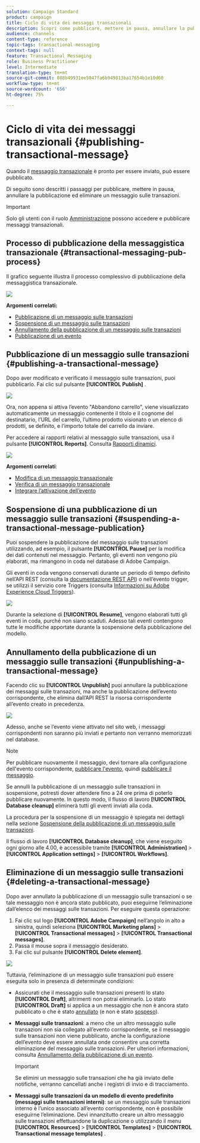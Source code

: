 ```yaml
---
solution: Campaign Standard
product: campaign
title: Ciclo di vita dei messaggi transazionali
description: Scopri come pubblicare, mettere in pausa, annullare la pubblicazione ed eliminare un messaggio sulle transazioni.
audience: channels
content-type: reference
topic-tags: transactional-messaging
context-tags: null
feature: Transactional Messaging
role: Business Practitioner
level: Intermediate
translation-type: tm+mt
source-git-commit: 088b49931ee5047fa6b949813ba17654b1e10d60
workflow-type: tm+mt
source-wordcount: '656'
ht-degree: 75%

---
```



# Ciclo di vita dei messaggi transazionali {#publishing-transactional-message}

Quando il [messaggio transazionale](../../channels/using/editing-transactional-message.md) è pronto per essere inviato, può essere pubblicato.

Di seguito sono descritti i passaggi per pubblicare, mettere in pausa, annullare la pubblicazione ed eliminare un messaggio sulle transazioni.

>[!IMPORTANT]
>
>Solo gli utenti con il ruolo [Amministrazione](../../administration/using/users-management.md#functional-administrators) possono accedere e pubblicare messaggi transazionali.

## Processo di pubblicazione della messaggistica transazionale {#transactional-messaging-pub-process}

Il grafico seguente illustra il processo complessivo di pubblicazione della messaggistica transazionale.

![](assets/message-center_pub-process.png)

**Argomenti correlati:**
* [Pubblicazione di un messaggio sulle transazioni](#publishing-a-transactional-message)
* [Sospensione di un messaggio sulle transazioni](#suspending-a-transactional-message-publication)
* [Annullamento della pubblicazione di un messaggio sulle transazioni](#unpublishing-a-transactional-message)
* [Pubblicazione di un evento](../../channels/using/publishing-transactional-event.md)

<!--## Testing a transactional message {#testing-a-transactional-message}

You first need to create a specific test profile that will allow you to properly check the transactional message.

### Defining a specific test profile {#defining-specific-test-profile}

Define a test profile that will be linked to your event, which will allow you to preview your message and send a relevant proof.

1. From the transactional message dashboard, click the **[!UICONTROL Create test profile]** button.

   ![](assets/message-center_test-profile.png)

1. Specify the information to send in JSON format in the **[!UICONTROL Event data used for personalization]** section. This is the content that will be used when previewing the message and when the test profile receives the proof.

   ![](assets/message-center_event-data.png)

   >[!NOTE]
   >
   >You can also enter the information relating to the profile table. See [Enriching the event](../../channels/using/configuring-transactional-event.md#enriching-the-transactional-message-content) and [Personalizing a transactional message](../../channels/using/editing-transactional-message.md#personalizing-a-transactional-message).

1. Once created, the test profile will be pre-specified in the transactional message. Click the **[!UICONTROL Test profiles]** block of the message to check the target of your proof.

   ![](assets/message-center_5.png)

You can also create a new test profile or use one that already exists in the **[!UICONTROL Test profiles]** menu. To do this:

1. Click the **[!UICONTROL Adobe Campaign]** logo, in the top left corner, then select **[!UICONTROL Profiles & audiences]** > **[!UICONTROL Test profiles]**.
1. In the **[!UICONTROL Event]** section, select the event that you have just created. In this example, select "Cart abandonment (EVTcartAbandonment)".
1. Specify the information to send in JSON format in the **[!UICONTROL Event data]** text box.

   ![](assets/message-center_3.png)

1. Save your changes.
1. Access the message that you created and select the updated test profile.

**Related topics:**

* [Managing test profiles](../../audiences/using/managing-test-profiles.md)
* [Creating audiences](../../audiences/using/creating-audiences.md)

### Sending the proof {#sending-proof}

Once you have created one or more specific test profiles and saved your transactional message, you can send a proof to test it.

![](assets/message-center_10.png)

The steps for sending a proof are detailed in the [Sending proofs](../../sending/using/sending-proofs.md) section.-->

## Pubblicazione di un messaggio sulle transazioni {#publishing-a-transactional-message}

Dopo aver modificato e verificato il messaggio sulle transazioni, puoi pubblicarlo. Fai clic sul pulsante **[!UICONTROL Publish]** .

![](assets/message-center_12.png)

Ora, non appena si attiva l’evento &quot;Abbandono carrello&quot;, viene visualizzato automaticamente un messaggio contenente il titolo e il cognome del destinatario, l’URL del carrello, l’ultimo prodotto visionato o un elenco di prodotti, se definito, e l’importo totale del carrello da inviare.

Per accedere ai rapporti relativi al messaggio sulle transazioni, usa il pulsante **[!UICONTROL Reports]**. Consulta [Rapporti dinamici](../../reporting/using/about-dynamic-reports.md).

![](assets/message-center_13.png)

**Argomenti correlati**:
* [Modifica di un messaggio transazionale](../../channels/using/editing-transactional-message.md)
* [Verifica di un messaggio transazionale](../../channels/using/testing-transactional-message.md)
* [Integrare l’attivazione dell’evento](../../channels/using/getting-started-with-transactional-msg.md#integrate-event-trigger)

## Sospensione di una pubblicazione di un messaggio sulle transazioni {#suspending-a-transactional-message-publication}

Puoi sospendere la pubblicazione del messaggio sulle transazioni utilizzando, ad esempio, il pulsante **[!UICONTROL Pause]** per la modifica dei dati contenuti nel messaggio. Pertanto, gli eventi non vengono più elaborati, ma rimangono in coda nel database di Adobe Campaign.

Gli eventi in coda vengono conservati durante un periodo di tempo definito nell’API REST (consulta la [documentazione REST API](../../api/using/managing-transactional-messages.md)) o nell’evento trigger, se utilizzi il servizio core Triggers (consulta [Informazioni su Adobe Experience Cloud Triggers](../../integrating/using/about-adobe-experience-cloud-triggers.md)).

![](assets/message-center_pause.png)

Durante la selezione di **[!UICONTROL Resume]**, vengono elaborati tutti gli eventi in coda, purché non siano scaduti. Adesso tali eventi contengono tutte le modifiche apportate durante la sospensione della pubblicazione del modello.

## Annullamento della pubblicazione di un messaggio sulle transazioni {#unpublishing-a-transactional-message}

Facendo clic su **[!UICONTROL Unpublish]** puoi annullare la pubblicazione dei messaggi sulle transazioni, ma anche la pubblicazione dell’evento corrispondente, che elimina dall’API REST la risorsa corrispondente all’evento creato in precedenza.

![](assets/message-center_unpublish-template.png)

Adesso, anche se l’evento viene attivato nel sito web, i messaggi corrispondenti non saranno più inviati e pertanto non verranno memorizzati nel database.

>[!NOTE]
>
>Per pubblicare nuovamente il messaggio, devi tornare alla configurazione dell&#39;evento corrispondente, [pubblicare l&#39;evento](../../channels/using/publishing-transactional-event.md), quindi [pubblicare il messaggio](#publishing-a-transactional-message).

Se annulli la pubblicazione di un messaggio sulle transazioni in sospensione, potresti dover attendere fino a 24 ore prima di poterlo pubblicare nuovamente. In questo modo, il flusso di lavoro **[!UICONTROL Database cleanup]** eliminerà tutti gli eventi inviati alla coda.

La procedura per la sospensione di un messaggio è spiegata nei dettagli nella sezione [Sospensione della pubblicazione di un messaggio sulle transazioni](#suspending-a-transactional-message-publication).

Il flusso di lavoro **[!UICONTROL Database cleanup]**, che viene eseguito ogni giorno alle 4.00, è accessibile tramite **[!UICONTROL Administration]** > **[!UICONTROL Application settings]** > **[!UICONTROL Workflows]**.

## Eliminazione di un messaggio sulle transazioni {#deleting-a-transactional-message}

Dopo aver annullato la pubblicazione di un messaggio sulle transazioni o se tale messaggio non è ancora stato pubblicato, puoi eseguirne l’eliminazione dall’elenco dei messaggi sulle transazioni. Per eseguire questa operazione:

1. Fai clic sul logo **[!UICONTROL Adobe Campaign]** nell’angolo in alto a sinistra, quindi seleziona **[!UICONTROL Marketing plans]** > **[!UICONTROL Transactional messages]** > **[!UICONTROL Transactional messages]**.
1. Passa il mouse sopra il messaggio desiderato.
1. Fai clic sul pulsante **[!UICONTROL Delete element]**.

![](assets/message-center_delete-template.png)

Tuttavia, l’eliminazione di un messaggio sulle transazioni può essere eseguita solo in presenza di determinate condizioni:

* Assicurati che il messaggio sulle transazioni presenti lo stato **[!UICONTROL Draft]**, altrimenti non potrai eliminarlo. Lo stato **[!UICONTROL Draft]** si applica a un messaggio che non è ancora stato pubblicato o che è stato [annullato](#unpublishing-a-transactional-message) (e non è stato [sospeso](#suspending-a-transactional-message-publication)).

* **Messaggi sulle transazioni**: a meno che un altro messaggio sulle transazioni non sia collegato all’evento corrispondente, se il messaggio sulle transazioni non viene pubblicato, anche la configurazione dell’evento deve essere annullata onde consentire una corretta eliminazione del messaggio sulle transazioni. Per ulteriori informazioni, consulta [Annullamento della pubblicazione di un evento](../../channels/using/publishing-transactional-event.md#unpublishing-an-event).

   >[!IMPORTANT]
   >
   >Se elimini un messaggio sulle transazioni che ha già inviato delle notifiche, verranno cancellati anche i registri di invio e di tracciamento.

* **Messaggi sulle transazioni da un modello di evento predefinito (messaggi sulle transazioni interni)**: se un messaggio sulle transazioni interno è l’unico associato all’evento corrispondente, non è possibile eseguirne l’eliminazione. Devi innanzitutto creare un altro messaggio sulle transazioni effettuandone la duplicazione o utilizzando il menu **[!UICONTROL Resources]** > **[!UICONTROL Templates]** > **[!UICONTROL Transactional message templates]** .

<!--## Monitoring transactional message delivery {#monitoring-transactional-message-delivery}

Once the message is published and your site integration is done, you can monitor the delivery.

To monitor transactional messaging, you need to access **execution deliveries**. An execution delivery is a non-actionable and non-functional technical message created once a month for each transactional message, and each time a transactional message is edited and published again.

1. To view the message delivery log, click the icon at the bottom right of the **[!UICONTROL Deployment]** block.

   ![](assets/message-center_access_logs.png)

1. Click the **[!UICONTROL Execution list]** tab.

   ![](assets/message-center_execution_tab.png)

1. Select the execution delivery of your choice.

   ![](assets/message-center_execution_delivery.png)

1. Click again the icon at the bottom right of the **[!UICONTROL Deployment]** block.

   ![](assets/message-center_execution_access_logs.png)

   For each execution delivery, you can consult the delivery logs as you would do for a standard delivery. For more on accessing and using the logs, see [Monitoring a delivery](../../sending/using/monitoring-a-delivery.md).

**Related topics**:
* [Publishing a transactional message](#publishing-a-transactional-message)
* [Integrate the event triggering](../../channels/using/getting-started-with-transactional-msg.md#integrate-event-trigger)

### Profile-based transactional message specificities {#profile-transactional-message-monitoring}

For profile-based transactional messages, you can monitor the following profile information.

Select the **[!UICONTROL Sending logs]** tab. In the **[!UICONTROL Status]** column, **[!UICONTROL Sent]** indicates that a profile has opted in.

![](assets/message-center_marketing_sending_logs.png)

Select the **[!UICONTROL Exclusions logs]** tab to view recipients who have been excluded from the message target, such as addresses on denylist.

![](assets/message-center_marketing_exclusion_logs.png)

For any profile that has opted out, the **[!UICONTROL Address on denylist]** typology rule excluded the corresponding recipient.

This rule is part of a specific typology that applies to all transactional messages based on the **[!UICONTROL Profile]** table.

![](assets/message-center_marketing_typology.png)

**Related topics**:

* [About typologies and typology rules](../../sending/using/about-typology-rules.md)
* [Monitoring a delivery](../../sending/using/monitoring-a-delivery.md)

## Transactional message retry process {#transactional-message-retry-process}

A temporarily undelivered transactional message is subject to automatic retries that are performed until the delivery expires. For more on the delivery duration, see [Validity period parameters](../../administration/using/configuring-email-channel.md#validity-period-parameters).

When a transactional message fails to be sent, there are two retry systems:

* At the transactional messaging level, a transactional message can fail before the event is assigned to an execution delivery, meaning between the event reception and the delivery preparation. See [Event processing retry process](#event-processing-retry-process).
* At the sending process level, once the event has been assigned to an execution delivery, the transactional message can fail due to a temporary error. See [Message sending retry process](#message-sending-retry-process).

The definition of **execution delivery** can be found in the [Monitoring transactional message delivery](#monitoring-transactional-message-delivery) section.

### Event processing retry process {#event-processing-retry-process}

When an event is triggered, it is assigned to an execution delivery.

If the event cannot be assigned to an execution delivery, the event processing is postponed. Retries are then performed until it is assigned to a new execution delivery.

>[!NOTE]
>
>A postponed event does not appear in the transactional message sending logs, because it is not assigned to an execution delivery yet.

For example, the event could not be assigned to an execution delivery because its content was not correct, there was an issue with access rights or branding, an error was detected on applying typology rules, etc. In this case, you can pause the message, edit it to fix the problem and publish it again. The retry system will then assign it to a new execution delivery.

### Message sending retry process {#message-sending-retry-process}

Once the event has been assigned to an execution delivery, the transactional message can fail due to a temporary error, if the recipient's mailbox is full for example. For more on this, see [Retries after a delivery temporary failure](../../sending/using/understanding-delivery-failures.md#retries-after-a-delivery-temporary-failure).

>[!NOTE]
>
>When an event is assigned to an execution delivery, it appears in the sending logs of this execution delivery, and only at this time. The failed deliveries are displayed in the **[!UICONTROL Execution list]** tab of the transactional message sending logs.

### Retry process limitations {#limitations}

**Sending logs update**

In the retry process, the sending logs of the new execution delivery are not immediately updated (the update is performed through a scheduled workflow). It means that the message could be in **[!UICONTROL Pending]** status even if the transactional event has been processed by the new execution delivery.

**Failed execution delivery**

You cannot stop an execution delivery. However, if the current execution delivery fails, a new one is created as soon as a new event is received, and all new events are processed by this new execution delivery. No new events are processed by the failed execution delivery.

If some events already assigned to an execution delivery have been postponed as part of the retry process and if that execution delivery fails, the retry system does not assign the postponed events to the new execution delivery, which means that these events are lost. Check the [delivery logs](#monitoring-transactional-message-delivery) to see the recipients that may have been impacted.-->
